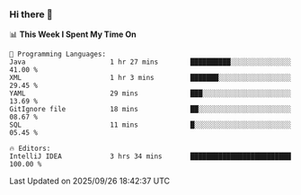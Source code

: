 ### Hi there 👋

<!--
**asdf12303116/asdf12303116** is a ✨ _special_ ✨ repository because its `README.md` (this file) appears on your GitHub profile.

Here are some ideas to get you started:

- 🔭 I’m currently working on ...
- 🌱 I’m currently learning ...
- 👯 I’m looking to collaborate on ...
- 🤔 I’m looking for help with ...
- 💬 Ask me about ...
- 📫 How to reach me: ...
- 😄 Pronouns: ...
- ⚡ Fun fact: ...
-->

<!--START_SECTION:waka-->
📊 **This Week I Spent My Time On** 

```text
💬 Programming Languages: 
Java                     1 hr 27 mins        ██████████░░░░░░░░░░░░░░░   41.00 % 
XML                      1 hr 3 mins         ███████░░░░░░░░░░░░░░░░░░   29.45 % 
YAML                     29 mins             ███░░░░░░░░░░░░░░░░░░░░░░   13.69 % 
GitIgnore file           18 mins             ██░░░░░░░░░░░░░░░░░░░░░░░   08.67 % 
SQL                      11 mins             █░░░░░░░░░░░░░░░░░░░░░░░░   05.45 % 

🔥 Editors: 
IntelliJ IDEA            3 hrs 34 mins       █████████████████████████   100.00 % 
```


 Last Updated on 2025/09/26 18:42:37 UTC
<!--END_SECTION:waka-->
